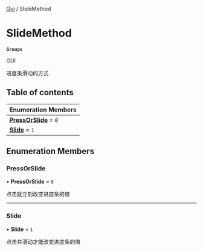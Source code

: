 [Gui](../groups/Gui.Gui.md) / SlideMethod

# SlideMethod <Badge type="tip" text="Enumeration" /> <Score text="SlideMethod" />

**`Groups`**

GUI

进度条滑动的方式

## Table of contents

| Enumeration Members |
| :-----|
| **[PressOrSlide](UI.SlideMethod.md#pressorslide)** = ``0`` <br> |
| **[Slide](UI.SlideMethod.md#slide)** = ``1`` <br> |

## Enumeration Members

### PressOrSlide <Score text="PressOrSlide" /> 

• **PressOrSlide** = ``0``

点击就立刻改变进度条的值

___

### Slide <Score text="Slide" /> 

• **Slide** = ``1``

点击并滑动才能改变进度条的值
